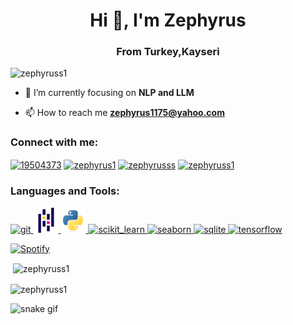 <h1 align="center">Hi 👋, I'm Zephyrus</h1>
<h3 align="center">From Turkey,Kayseri</h3>

<p align="left"> <img src="https://komarev.com/ghpvc/?username=zephyruss1&label=Profile%20views&color=0e75b6&style=flat" alt="zephyruss1" /> </p>

- 🌱 I’m currently focusing on **NLP and LLM**

- 📫 How to reach me **zephyrus1175@yahoo.com**

<h3 align="left">Connect with me:</h3>
<p align="left">
<a href="https://stackoverflow.com/users/19504373" target="blank"><img align="center" src="https://raw.githubusercontent.com/rahuldkjain/github-profile-readme-generator/master/src/images/icons/Social/stack-overflow.svg" alt="19504373" height="30" width="40" /></a>
<a href="https://kaggle.com/zephyrus1" target="blank"><img align="center" src="https://raw.githubusercontent.com/rahuldkjain/github-profile-readme-generator/master/src/images/icons/Social/kaggle.svg" alt="zephyrus1" height="30" width="40" /></a>
<a href="https://www.hackerrank.com/zephyrusss" target="blank"><img align="center" src="https://raw.githubusercontent.com/rahuldkjain/github-profile-readme-generator/master/src/images/icons/Social/hackerrank.svg" alt="zephyrusss" height="30" width="40" /></a>
<a href="https://www.leetcode.com/zephyruss1" target="blank"><img align="center" src="https://raw.githubusercontent.com/rahuldkjain/github-profile-readme-generator/master/src/images/icons/Social/leet-code.svg" alt="zephyruss1" height="30" width="40" /></a>
</p>

<h3 align="left">Languages and Tools:</h3>
<p align="left"> <a href="https://git-scm.com/" target="_blank" rel="noreferrer"> <img src="https://www.vectorlogo.zone/logos/git-scm/git-scm-icon.svg" alt="git" width="40" height="40"/> </a> <a href="https://pandas.pydata.org/" target="_blank" rel="noreferrer"> <img src="https://raw.githubusercontent.com/devicons/devicon/2ae2a900d2f041da66e950e4d48052658d850630/icons/pandas/pandas-original.svg" alt="pandas" width="40" height="40"/> </a> <a href="https://www.python.org" target="_blank" rel="noreferrer"> <img src="https://raw.githubusercontent.com/devicons/devicon/master/icons/python/python-original.svg" alt="python" width="40" height="40"/> </a> <a href="https://scikit-learn.org/" target="_blank" rel="noreferrer"> <img src="https://upload.wikimedia.org/wikipedia/commons/0/05/Scikit_learn_logo_small.svg" alt="scikit_learn" width="40" height="40"/> </a> <a href="https://seaborn.pydata.org/" target="_blank" rel="noreferrer"> <img src="https://seaborn.pydata.org/_images/logo-mark-lightbg.svg" alt="seaborn" width="40" height="40"/> </a> <a href="https://www.sqlite.org/" target="_blank" rel="noreferrer"> <img src="https://www.vectorlogo.zone/logos/sqlite/sqlite-icon.svg" alt="sqlite" width="40" height="40"/> </a> <a href="https://www.tensorflow.org" target="_blank" rel="noreferrer"> <img src="https://www.vectorlogo.zone/logos/tensorflow/tensorflow-icon.svg" alt="tensorflow" width="40" height="40"/> </a> </p>

[![Spotify](spotifygithub-ad0m0kijj-zephyrus-projects-51ab65a0.vercel.app/api/spotify)](https://open.spotify.com/user/akueay)

<p>&nbsp;<img align="center" src="https://github-readme-stats.vercel.app/api?username=zephyruss1&show_icons=true&locale=en" alt="zephyruss1" /></p>

<p><img align="center" src="https://github-readme-streak-stats.herokuapp.com/?user=zephyruss1&" alt="zephyruss1" /></p>


![snake gif](https://github.com/YOUR_USERNAME/YOUR_USERNAME/blob/output/github-contribution-grid-snake.gif)
